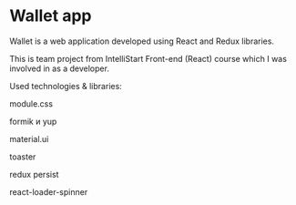 # Wallet app

Wallet is a web application developed using React and Redux libraries.

This is team project from IntelliStart Front-end (React) course which I was involved in as a developer.

Used technologies & libraries:

module.css

formik и yup

material.ui

toaster

redux persist

react-loader-spinner
